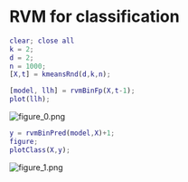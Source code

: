# RVM for classification
```matlab
clear; close all
k = 2;
d = 2;
n = 1000;
[X,t] = kmeansRnd(d,k,n);

[model, llh] = rvmBinFp(X,t-1);
plot(llh);
```

![figure_0.png](C:/Users/minoue/github/PRMLT/demoWithResults/ch07/rvmBinFp_demo_images/figure_0.png)

```matlab
y = rvmBinPred(model,X)+1;
figure;
plotClass(X,y);
```

![figure_1.png](C:/Users/minoue/github/PRMLT/demoWithResults/ch07/rvmBinFp_demo_images/figure_1.png)

